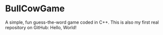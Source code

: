 # BullCowGame
A simple, fun guess-the-word game coded in C++.
This is also my first real repository on GitHub: Hello, World!
